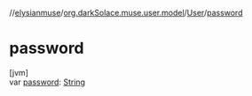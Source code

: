 //[elysianmuse](../../../index.md)/[org.darkSolace.muse.user.model](../index.md)/[User](index.md)/[password](password.md)

# password

[jvm]\
var [password](password.md): [String](https://kotlinlang.org/api/latest/jvm/stdlib/kotlin/-string/index.html)
